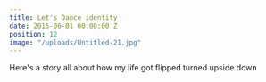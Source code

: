 ```yaml
---
title: Let's Dance identity
date: 2015-06-01 00:00:00 Z
position: 12
image: "/uploads/Untitled-21.jpg"
---
```


Here's a story all about how my life got flipped turned upside down
